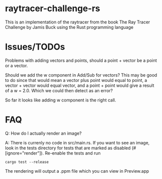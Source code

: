 # raytracer-challenge-rs
This is an implementation of the raytracer from the book The Ray Tracer 
Challenge by Jamis Buck using the Rust programming language

# Issues/TODOs
Problems with adding vectors and points, should a point + vector be a point or a vector.

Should we add the w component in Add/Sub for vectors? This may be good to do since that would mean
a vector plus point would equal to point, a vector + vector would equal vector, and a point + point would give
a result of a w = 2.0. Which we could then detect as an error?

So far it looks like adding w component is the right call. 


# FAQ

Q: How do I actually render an image?


A: There is currenly no code in src/main.rs. If you want to see an image, look
   in the tests directory for tests that are marked as disabled (#[ignore="render"]).
   Re-enable the tests and run 
   
```
cargo test --release
```

The rendering will output a .ppm file which you can view in Preview.app

